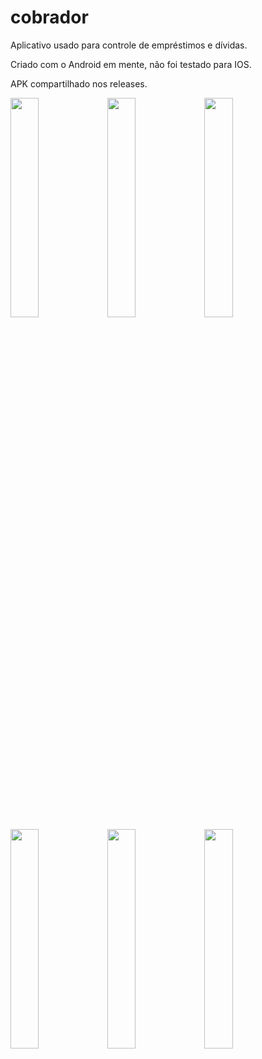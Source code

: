 # cobrador

Aplicativo usado para controle de empréstimos e dívidas.


Criado com o Android em mente, não foi testado para IOS.

APK compartilhado nos releases.

<img src="https://user-images.githubusercontent.com/21291813/103481636-0c913c80-4dbb-11eb-8da6-58c40cd4068d.png" width="30%"></img> <img src="https://user-images.githubusercontent.com/21291813/103481637-0ef39680-4dbb-11eb-82ac-ac986b48c3f2.png" width="30%"></img> <img src="https://user-images.githubusercontent.com/21291813/103481640-13b84a80-4dbb-11eb-918a-7da66de92323.png" width="30%"></img> <img src="https://user-images.githubusercontent.com/21291813/103481642-15820e00-4dbb-11eb-867e-82f4d757a165.png" width="30%"></img> <img src="https://user-images.githubusercontent.com/21291813/103481644-174bd180-4dbb-11eb-997c-db5737c2834c.png" width="30%"></img> <img src="https://user-images.githubusercontent.com/21291813/103481645-187cfe80-4dbb-11eb-8dc0-59b884f32123.png" width="30%"></img> 
